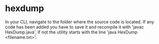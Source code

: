 # hexdump
In your CLI, navigate to the folder where the source code is located. If any code has been added you have to save it and recompile it with 'javac HexDump.java', if not the utility 
starts with the line 'java HexDump <filename.txt>'.
